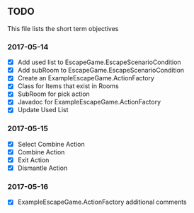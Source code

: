 ## TODO ##
 This file lists the short term objectives

### 2017-05-14 ###
 - [x] Add used list to EscapeGame.EscapeScenarioCondition
 - [x] Add subRoom to EscapeGame.EscapeScenarioCondition
 - [x] Create an ExampleEscapeGame.ActionFactory
 - [x] Class for Items that exist in Rooms
 - [x] SubRoom for pick action
 - [x] Javadoc for ExampleEscapeGame.ActionFactory
 - [x] Update Used List

### 2017-05-15 ###
 - [x] Select Combine Action
 - [x] Combine Action
 - [x] Exit Action
 - [x] Dismantle Action

### 2017-05-16 ###
 - [x] ExampleEscapeGame.ActionFactory additional comments
